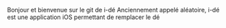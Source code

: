 Bonjour et bienvenue sur le git de i-dé
Anciennement appelé aléatoire, i-dé est une application iOS permettant de remplacer le dé